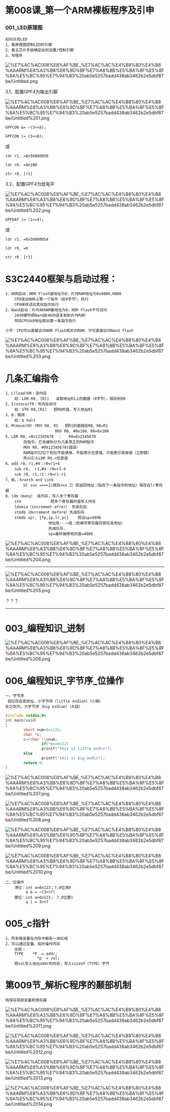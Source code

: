 # 第008课_第一个ARM裸板程序及引申

### 001_LED原理图

```
如何点亮LED
1、看原理图控制LED的引脚
2、看主芯片手册确定如何设置/控制引脚
3、写程序
```

![%E7%AC%AC008%E8%AF%BE_%E7%AC%AC%E4%B8%80%E4%B8%AAARM%E8%A3%B8%E6%9D%BF%E7%A8%8B%E5%BA%8F%E5%8F%8A%E5%BC%95%E7%94%B3%20ab5e5257badd438ab3462b2e5dbf87be/Untitled.png](https://cdn.jsdelivr.net/gh/chenliang1301/Images@main/NotesImages/Untitled-1636555098839.png)

3.1、配置GPF4为输出引脚

![%E7%AC%AC008%E8%AF%BE_%E7%AC%AC%E4%B8%80%E4%B8%AAARM%E8%A3%B8%E6%9D%BF%E7%A8%8B%E5%BA%8F%E5%8F%8A%E5%BC%95%E7%94%B3%20ab5e5257badd438ab3462b2e5dbf87be/Untitled%201.png](https://cdn.jsdelivr.net/gh/chenliang1301/Images@main/NotesImages/Untitled%201-1636555101187.png)

`GPFCON &= ~(3<<8);`

`GPFCON |= (3<<8);`

或

`ldr r1, =0x56000050`

`ldr r0. =0x100`

`str r0, [r1]`

3.2、配置GPF4为低电平

![%E7%AC%AC008%E8%AF%BE_%E7%AC%AC%E4%B8%80%E4%B8%AAARM%E8%A3%B8%E6%9D%BF%E7%A8%8B%E5%BA%8F%E5%8F%8A%E5%BC%95%E7%94%B3%20ab5e5257badd438ab3462b2e5dbf87be/Untitled%202.png](https://cdn.jsdelivr.net/gh/chenliang1301/Images@main/NotesImages/Untitled%202-1636555102980.png)

`GPFDAT |= (1<<4);`

或

`ldr r1. =0x56000054`

`ldr r0, =0`

`str r0. [r1]`

# S3C2440框架与启动过程：

```
1、NOR启动：NOR Flash基地址为0，片内RAM地址为0x4000,0000
    CPU读出NOR上第一个指令（前4字节），执行
    CPU继续读出其他指令执行
2、Nand启动：片内4KRAM基地址为0，NOR Flash不可访问
    2440硬件把Nand前4K内容复制到片内RAM
    然后CPU从0地址取出第一条指令执行
    
小节：CPU可以直接访问NOR Flash和片内RAM，不可直接访问Nand flash
```

![%E7%AC%AC008%E8%AF%BE_%E7%AC%AC%E4%B8%80%E4%B8%AAARM%E8%A3%B8%E6%9D%BF%E7%A8%8B%E5%BA%8F%E5%8F%8A%E5%BC%95%E7%94%B3%20ab5e5257badd438ab3462b2e5dbf87be/Untitled%203.png](https://cdn.jsdelivr.net/gh/chenliang1301/Images@main/NotesImages/Untitled%203-1636555105339.png)

# 几条汇编指令

```
1、L(load)DR：读内存  
    如：LDR R0, [R1]   读取地址R1上的数据（4字节），保存到R0
2、S(store)TR：写内存命令      
    如：STR R0,[R1]   把R0的值，写入地址R1
3、B：跳转
    如：b halt
4、M(move)OV：MOV R0, R1   把R1的值赋给R0，R0=R1
                      MOV R0, #0x100，R0=0x100
5、LDR R0，=0x12345678  ：   R0=0x2345678
        伪指令，它会被拆分为几条真正的RAM指令
        MOV R0, #0X12345678(错误）
        RAM指令32位个别位不能使用，不能表示任意值，只能表示简单值（立即数）
        所以引入LDR R0,=任意值
6、add r0，r1,#4：r0=r1+4
    sub r0,  r1,#4：r0=r1-4
    sub r0, r1,r2：r0=r1-r2
7、BL：brarch and Link
        bl xxx ===>1)跳到xxx 2）把返回地址（指向下一条指令的地址）保存在lr寄存器
8、ldm（many） 读内存，写入多个寄存器
    stm             把多个寄存器的值写入内存
    ldnmia（incrememt afrer） 先读后加
    stmdb（decrement before）先减后存
    stmdb sp!, {fp,ip,lr,pc}    假设sp=4096
                   地址低--->高（告编号寄存器存放在高地址）
                   先减后存，
                   sp=最终被修改的值=4080
```

![%E7%AC%AC008%E8%AF%BE_%E7%AC%AC%E4%B8%80%E4%B8%AAARM%E8%A3%B8%E6%9D%BF%E7%A8%8B%E5%BA%8F%E5%8F%8A%E5%BC%95%E7%94%B3%20ab5e5257badd438ab3462b2e5dbf87be/Untitled%204.png](https://cdn.jsdelivr.net/gh/chenliang1301/Images@main/NotesImages/Untitled%204-1636555107464.png)

---

![%E7%AC%AC008%E8%AF%BE_%E7%AC%AC%E4%B8%80%E4%B8%AAARM%E8%A3%B8%E6%9D%BF%E7%A8%8B%E5%BA%8F%E5%8F%8A%E5%BC%95%E7%94%B3%20ab5e5257badd438ab3462b2e5dbf87be/Untitled%205.png](https://cdn.jsdelivr.net/gh/chenliang1301/Images@main/NotesImages/Untitled%205-1636555109198.png)

？？？

---

# 003_编程知识_进制

![%E7%AC%AC008%E8%AF%BE_%E7%AC%AC%E4%B8%80%E4%B8%AAARM%E8%A3%B8%E6%9D%BF%E7%A8%8B%E5%BA%8F%E5%8F%8A%E5%BC%95%E7%94%B3%20ab5e5257badd438ab3462b2e5dbf87be/Untitled%206.png](https://cdn.jsdelivr.net/gh/chenliang1301/Images@main/NotesImages/Untitled%206-1636555110711.png)

# 006_编程知识_字节序_位操作

```
一、字节序
 低位存在低地址，小字节序（little exdian）（小端）
反之则为，大字节序（big exdian）（大段）
```

```c
#include <stdio.h>
int main(void)
{
        short num=0x1122;
        char *c;
        c=(char *)&num;
                if(*c==0x22)
                printf("this is little end\n");
        else
                printf("this is big end\n");
        return 0;
}
```

![%E7%AC%AC008%E8%AF%BE_%E7%AC%AC%E4%B8%80%E4%B8%AAARM%E8%A3%B8%E6%9D%BF%E7%A8%8B%E5%BA%8F%E5%8F%8A%E5%BC%95%E7%94%B3%20ab5e5257badd438ab3462b2e5dbf87be/Untitled%207.png](https://cdn.jsdelivr.net/gh/chenliang1301/Images@main/NotesImages/Untitled%207-1636555112915.png)

![%E7%AC%AC008%E8%AF%BE_%E7%AC%AC%E4%B8%80%E4%B8%AAARM%E8%A3%B8%E6%9D%BF%E7%A8%8B%E5%BA%8F%E5%8F%8A%E5%BC%95%E7%94%B3%20ab5e5257badd438ab3462b2e5dbf87be/Untitled%208.png](https://cdn.jsdelivr.net/gh/chenliang1301/Images@main/NotesImages/Untitled%208-1636555114565.png)

![%E7%AC%AC008%E8%AF%BE_%E7%AC%AC%E4%B8%80%E4%B8%AAARM%E8%A3%B8%E6%9D%BF%E7%A8%8B%E5%BA%8F%E5%8F%8A%E5%BC%95%E7%94%B3%20ab5e5257badd438ab3462b2e5dbf87be/Untitled%209.png](https://cdn.jsdelivr.net/gh/chenliang1301/Images@main/NotesImages/Untitled%209.png)

![%E7%AC%AC008%E8%AF%BE_%E7%AC%AC%E4%B8%80%E4%B8%AAARM%E8%A3%B8%E6%9D%BF%E7%A8%8B%E5%BA%8F%E5%8F%8A%E5%BC%95%E7%94%B3%20ab5e5257badd438ab3462b2e5dbf87be/Untitled%2010.png](https://cdn.jsdelivr.net/gh/chenliang1301/Images@main/NotesImages/Untitled%2010.png)

```
二、位操作
    清位：int a=0x123；7,8位清0
         a & = ~(3<<7)
    置位：int a=0x123； 7,8位置1
         a | = 3<<7
```

# 005_c指针

```
1、所有哦变量在内存中都有一块区域
2、可以通过变量、指针操作内存
    总结：
    TYPE    *P  = addr;
              *p  = val;
    把val写入地址addr的内存，写入sizeof（TYPE）字节
```

# 第009节_解析C程序的颞部机制

```
栈保存局部变量和寄存器
```

![%E7%AC%AC008%E8%AF%BE_%E7%AC%AC%E4%B8%80%E4%B8%AAARM%E8%A3%B8%E6%9D%BF%E7%A8%8B%E5%BA%8F%E5%8F%8A%E5%BC%95%E7%94%B3%20ab5e5257badd438ab3462b2e5dbf87be/Untitled%2011.png](https://cdn.jsdelivr.net/gh/chenliang1301/Images@main/NotesImages/Untitled%2011.png)

![%E7%AC%AC008%E8%AF%BE_%E7%AC%AC%E4%B8%80%E4%B8%AAARM%E8%A3%B8%E6%9D%BF%E7%A8%8B%E5%BA%8F%E5%8F%8A%E5%BC%95%E7%94%B3%20ab5e5257badd438ab3462b2e5dbf87be/Untitled%2012.png](https://cdn.jsdelivr.net/gh/chenliang1301/Images@main/NotesImages/Untitled%2012.png)

![%E7%AC%AC008%E8%AF%BE_%E7%AC%AC%E4%B8%80%E4%B8%AAARM%E8%A3%B8%E6%9D%BF%E7%A8%8B%E5%BA%8F%E5%8F%8A%E5%BC%95%E7%94%B3%20ab5e5257badd438ab3462b2e5dbf87be/Untitled%2013.png](https://cdn.jsdelivr.net/gh/chenliang1301/Images@main/NotesImages/Untitled%2013.png)

![%E7%AC%AC008%E8%AF%BE_%E7%AC%AC%E4%B8%80%E4%B8%AAARM%E8%A3%B8%E6%9D%BF%E7%A8%8B%E5%BA%8F%E5%8F%8A%E5%BC%95%E7%94%B3%20ab5e5257badd438ab3462b2e5dbf87be/Untitled%2014.png](https://cdn.jsdelivr.net/gh/chenliang1301/Images@main/NotesImages/Untitled%2014.png)